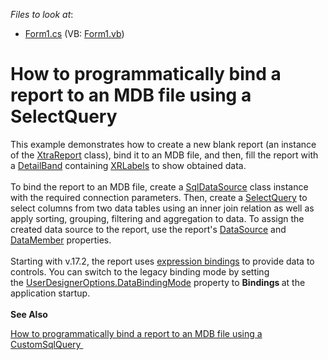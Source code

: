 <!-- default file list -->
*Files to look at*:

* [Form1.cs](./CS/RuntimeBindingToMdbDatabase/Form1.cs) (VB: [Form1.vb](./VB/RuntimeBindingToMdbDatabase/Form1.vb))
<!-- default file list end -->
# How to programmatically bind a report to an MDB file using a SelectQuery


<p>This example demonstrates how to create a new blank report (an instance of the <a href="https://documentation.devexpress.com/#XtraReports/clsDevExpressXtraReportsUIXtraReporttopic">XtraReport</a> class), bind it to an MDB file, and then, fill the report with a <a href="https://documentation.devexpress.com/#XtraReports/clsDevExpressXtraReportsUIDetailBandtopic">DetailBand</a> containing <a href="https://documentation.devexpress.com/#XtraReports/clsDevExpressXtraReportsUIXRLabeltopic">XRLabels</a> to show obtained data. <br><br>To bind the report to an MDB file, create a <a href="https://documentation.devexpress.com/#CoreLibraries/clsDevExpressDataAccessSqlSqlDataSourcetopic">SqlDataSource</a> class instance with the required connection parameters. Then, create a <a href="https://documentation.devexpress.com/#CoreLibraries/clsDevExpressDataAccessSqlSelectQuerytopic">SelectQuery</a> to select columns from two data tables using an inner join relation as well as apply sorting, grouping, filtering and aggregation to data. To assign the created data source to the report, use the report's <a href="https://documentation.devexpress.com/#XtraReports/DevExpressXtraReportsUIXtraReportBase_DataSourcetopic">DataSource</a> and <a href="https://documentation.devexpress.com/#XtraReports/DevExpressXtraReportsUIXtraReportBase_DataMembertopic">DataMember</a> properties.<br><br>Starting with v.17.2, the report uses <a href="https://documentation.devexpress.com/XtraReports/119236/Creating-Reports-in-Visual-Studio/Detailed-Guide-to-DevExpress-Reporting/Providing-Data-to-Reports/Data-Binding-Overview/Data-Binding-Modes">expression bindings</a> to provide data to controls. You can switch to the legacy binding mode by setting the <a href="https://documentation.devexpress.com/XtraReports/DevExpress.XtraReports.Configuration.UserDesignerOptions.DataBindingMode.property">UserDesignerOptions.DataBindingMode</a> property to <strong>Bindings </strong>at the application startup.<br><strong><br>See Also</strong></p>
<p><a href="https://www.devexpress.com/Support/Center/Example/Details/E1357">How to programmatically bind a report to an MDB file using a CustomSqlQuery </a></p>

<br/>


